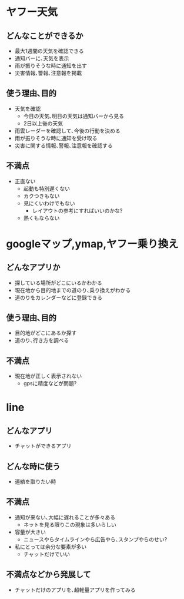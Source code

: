 # ヤフー天気
## どんなことができるか
* 最大1週間の天気を確認できる
* 通知バーに､天気を表示
* 雨が振りそうな時に通知を出す
* 災害情報､警報､注意報を掲載
## 使う理由､目的
* 天気を確認
    - 今日の天気､明日の天気は通知バーから見る
    - 2日以上後の天気
* 雨雲レーダーを確認して､今後の行動を決める
* 雨が振りそうな時に通知を受け取る
* 災害に関する情報､警報､注意報を確認する
## 不満点
* 正直ない
    - 起動も特別遅くない
    - カクつきもない
    - 見にくいわけでもない
        - レイアウトの参考にすればいいのかな?
    - 熱くもならない
# googleマップ,ymap,ヤフー乗り換え
## どんなアプリか
* 探している場所がどこにいるかわかる
* 現在地から目的地までの道のり､乗り換えがわかる
* 道のりをカレンダーなどに登録できる
## 使う理由､目的
* 目的地がどこにあるか探す
* 道のり､行き方を調べる
## 不満点
* 現在地が正しく表示されない
    - gpsに精度などが問題?
# line
## どんなアプリ
* チャットができるアプリ
## どんな時に使う
* 連絡を取りたい時
## 不満点
* 通知が来ない､大幅に遅れることが多々ある
    - ネットを見る限りこの現象は多いらしい
* 容量が大きい
    - ニュースやらタイムラインやら広告やら､スタンプやらのせい?
* 私にとっては余分な要素が多い
    - チャットだけでいい
## 不満点などから発展して
* チャットだけのアプリを､超軽量アプリを作ってみる